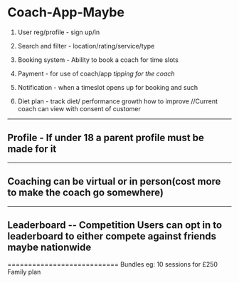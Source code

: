 # Coach-App-Maybe

1. User reg/profile - sign up/in

2. Search and filter - location/rating/service/type

3. Booking system - Ability to book a coach for time slots

4. Payment - for use of coach/app *tipping for the coach*

5. Notification - when a timeslot opens up for booking and such

6. Diet plan - track diet/ performance growth how to improve //Current coach can view with consent of customer



------------------------
Profile - If under 18 a parent profile must be made for it 
------------------------
------------------------
Coaching can be virtual or in person(cost more to make the coach go somewhere)
------------------------
------------------------
Leaderboard -- Competition
Users can opt in to leaderboard to either compete against friends maybe nationwide 
------------------------



===========================
Bundles eg: 10 sessions for £250
Family plan
